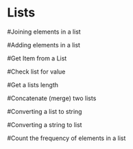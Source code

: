 Lists
=====

#Joining elements in a list

#Adding elements in a list

#Get Item from a List

#Check list for value

#Get a lists length

#Concatenate (merge) two lists

#Converting a list to string

#Converting a string to list

#Count the frequency of elements in a list
